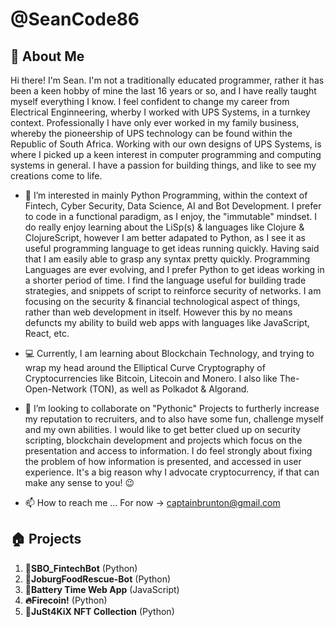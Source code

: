 # @SeanCode86

## 🚀 About Me

Hi there! I'm Sean. I'm not a traditionally educated programmer, rather it has been a keen hobby of mine the last
16 years or so, and I have really taught myself everything I know. I feel confident to change my career from Electrical Enginneering,
wherby I worked with UPS Systems, in a turnkey context. Professionally I have only ever worked in my family business, whereby the pioneership
of UPS technology can be found within the Republic of South Africa. Working with our own designs of UPS Systems, is where I picked up
a keen interest in computer programming and computing systems in general. I have a passion for building things, and like to see my creations 
come to life. 

- 👀 I’m interested in mainly Python Programming, within the context of Fintech, Cyber Security, Data Science, AI and Bot Development.
     I prefer to code in a functional paradigm, as I enjoy, the "immutable" mindset. I do really enjoy learning about the 
     LiSp(s) & languages like Clojure & ClojureScript, however I am better adapated to Python, as I see it as useful programming language
     to get ideas running quickly. Having said that I am easily able to grasp any syntax pretty quickly. 
     Programming Languages are ever evolving, and I prefer Python to get ideas working in a shorter period of time. I find the language 
     useful for building trade strategies, and snippets of script to reinforce security of networks. I am focusing on the security & financial
     technological aspect of things, rather than web development in itself. 
     However this by no means defuncts my ability to build web apps with languages like JavaScript, React, etc.
     
- 💻 Currently, I am learning about Blockchain Technology, and trying to wrap my head around the Elliptical Curve Cryptography of
     Cryptocurrencies like Bitcoin, Litecoin and Monero. I also like The-Open-Network (TON), as well as Polkadot & Algorand.
     
- 💞️ I’m looking to collaborate on "Pythonic" Projects to furtherly increase my reputation to recruiters, and to also have some fun,
     challenge myself and my own abilities. I would like to get better clued up on security scripting, blockchain development and projects which focus
     on the presentation and access to information. I do feel strongly about fixing the problem of how information is presented, and accessed
     in user experience. It's a big reason why I advocate cryptocurrency, if that can make any sense to you! 😉 
     
- 📫 How to reach me ... For now -> captainbrunton@gmail.com

## 🏠 Projects 

1. **🤖SBO_FintechBot**          (Python)
2. **🤖JoburgFoodRescue-Bot**    (Python)
3. **🔋Battery Time Web App**    (JavaScript)
4. **🔥Firecoin!**               (Python)
5. **🎨JuSt4KiX NFT Collection** (Python)

<!---
SeanCode86/SeanCode86 is a ✨ special ✨ repository because its `README.md` (this file) appears on your GitHub profile.
You can click the Preview link to take a look at your changes.
--->
